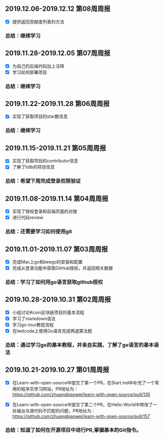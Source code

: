 ## 2019.12.06-2019.12.12 第08周周报
- [x] 提供返回贡献度列表的方法
### 总结：继续学习

## 2019.11.28-2019.12.05 第07周周报
- [x] 为自己的后端代码加上注释
- [x] 学习如何部署项目
### 总结：继续学习

## 2019.11.22-2019.11.28 第06周周报
- [x] 实现了获取项目的star数信息
### 总结：继续学习

## 2019.11.15-2019.11.21 第05周周报
- [x] 实现了获取项目的contributor信息
- [x] 了解了tidb的项目信息
### 总结：希望下周完成登录权限验证

## 2019.11.08-2019.11.14 第04周周报
- [x] 实现了授权登录和前端页面的对接
- [x] 进行代码review
### 总结：还需要学习如何使用git

## 2019.11.01-2019.11.07 第03周周报
- [x] 完成Mac上go和beego的安装和配置
- [x] 完成从登录功能中获取GitHub授权，并返回相关数据
### 总结：学习了如何用go语言获取github授权

## 2019.10.28-2019.10.31 第02周周报
- [x] 小组讨论Kcoin区块链项目的基本流程
- [x] 学习了markdown语法
- [x] 学习go-tour教程流程
- [x] 在leetcode上使用Go语言完成两道算法题
### 总结：通过学习go的基本教程，并亲自实践，了解了go语言的基本语法

## 2019.10.21-2019.10.27 第01周周报
- [x] 在Learn-with-open-source中提交了第一个PR，在Start.md中补充了一个常用的程序员学习网站，PR地址为：
        https://github.com/zhuangbiaowei/learn-with-open-source/pull/135

- [x] 在Learn-with-open-source中提交了第二个PR，在Hello-World中修改了一处输出与源代码不匹配的问题，PR地址为：
        https://github.com/zhuangbiaowei/learn-with-open-source/pull/157 
### 总结：知道了如何在开源项目中进行PR,掌握基本的Git指令。
